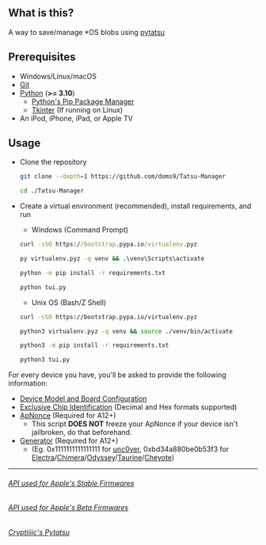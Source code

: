 ## What is this?

A way to save/manage \*OS blobs using [pytatsu](https://github.com/Cryptiiiic/Tatsu)

## Prerequisites

- Windows/Linux/macOS
- [Git](https://git-scm.com/downloads)
- [Python](https://www.python.org/downloads/) (**>= 3.10**)
  - [Python's Pip Package Manager](https://pip.pypa.io/en/stable/installation/)
  - [Tkinter](https://tkdocs.com/tutorial/install.html#installlinux) (If running on Linux)
- An iPod, iPhone, iPad, or Apple TV

## Usage

- Clone the repository

  ```sh
  git clone --depth=1 https://github.com/doms9/Tatsu-Manager

  cd ./Tatsu-Manager
  ```

- Create a virtual environment (recommended), install requirements, and run

  - Windows (Command Prompt)

  ```cmd
  curl -sSO https://bootstrap.pypa.io/virtualenv.pyz

  py virtualenv.pyz -q venv && .\venv\Scripts\activate

  python -m pip install -r requirements.txt

  python tui.py
  ```

  - Unix OS (Bash/Z Shell)

  ```sh
  curl -sSO https://bootstrap.pypa.io/virtualenv.pyz

  python3 virtualenv.pyz -q venv && source ./venv/bin/activate

  python3 -m pip install -r requirements.txt

  python3 tui.py
  ```

For every device you have, you'll be asked to provide the following information:

- [Device Model and Board Configuration](./apple_devices.md)
- [Exclusive Chip Identification](https://www.theiphonewiki.com/wiki/ECID#Getting_the_ECID) (Decimal and Hex formats supported)
- [ApNonce](https://gist.github.com/m1stadev/5464ea557c2b999cb9324639c777cd09#getting-a-generator-apnonce-pair-jailbroken) (Required for A12+)
  - This script **DOES NOT** freeze your ApNonce if your device isn't jailbroken, do that beforehand.
- [Generator](https://www.idownloadblog.com/2021/03/08/futurerestore-guide-1-generator/) (Required for A12+)
  - (Eg. 0x1111111111111111 for [unc0ver](https://unc0ver.dev/), 0xbd34a880be0b53f3 for [Electra](https://coolstar.org/electra/)/[Chimera](https://chimera.coolstar.org/)/[Odyssey](https://theodyssey.dev/)/[Taurine](https://taurine.app/)/[Cheyote](https://www.cheyote.io/))

---

###### [API used for Apple's Stable Firmwares](https://ipswdownloads.docs.apiary.io/#)

###### [API used for Apple's Beta Firmwares](https://github.com/m1stadev/ios-beta-api)

###### [Cryptiiiic's Pytatsu](https://github.com/Cryptiiiic/Tatsu)
